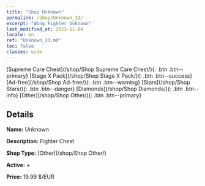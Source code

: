 ```yaml
---
title: "Shop Unknown"
permalink: /shop/Unknown_33/
excerpt: "Wing Fighter Unknown"
last_modified_at: 2023-11-04
locale: en
ref: "Unknown_33.md"
toc: false
classes: wide
---
```



  [Supreme Care Chest](/shop/Shop Supreme Care Chest/){: .btn .btn--primary}   [Stage X Pack](/shop/Shop Stage X Pack/){: .btn .btn--success}   [Ad-free](/shop/Shop Ad-free/){: .btn .btn--warning}   [Stars](/shop/Shop Stars/){: .btn .btn--danger}   [Diamonds](/shop/Shop Diamonds/){: .btn .btn--info}   [Other](/shop/Shop Other/){: .btn .btn--primary} 

## Details

 **Name:** Unknown 

 **Description:** Fighter Chest

 **Shop Type:** [Other](/shop/Shop Other/)

 **Active:** + 

 **Price:** 19.99 $/EUR 



